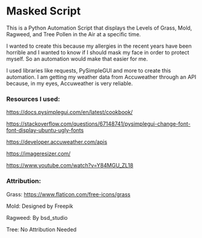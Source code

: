 # Masked Script

This is a Python Automation Script that displays the Levels of Grass, Mold, Ragweed, and Tree Pollen in the Air at a specific time.

I wanted to create this because my allergies in the recent years have been horrible and I wanted to know if I should mask my face in order to protect myself. So an automation would make that easier for me.

I used libraries like requests, PySimpleGUI and more to create this automation. I am getting my weather data from Accuweather through an API because, in my eyes, Accuweather is very reliable.

### Resources I used:

https://docs.pysimplegui.com/en/latest/cookbook/

https://stackoverflow.com/questions/67148741/pysimplegui-change-font-font-display-ubuntu-ugly-fonts

https://developer.accuweather.com/apis

https://imageresizer.com/

https://www.youtube.com/watch?v=Y84MGU_ZL18

### Attribution:

Grass: https://www.flaticon.com/free-icons/grass

Mold: Designed by Freepik

Ragweed: By bsd_studio

Tree: No Attribution Needed
